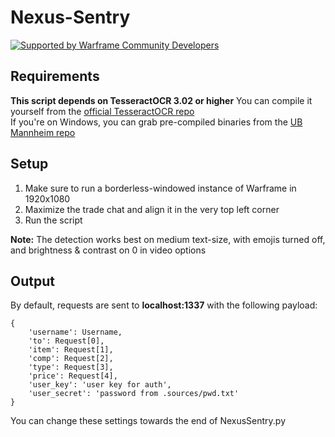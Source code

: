 # Nexus-Sentry

[![Supported by Warframe Community Developers](https://github.com/Warframe-Community-Developers/banner/blob/master/banner.png)](https://github.com/Warframe-Community-Developers)

## Requirements
**This script depends on TesseractOCR 3.02 or higher**
You can compile it yourself from the [official TesseractOCR repo](https://github.com/tesseract-ocr/tesseract)<br />
If you're on Windows, you can grab pre-compiled binaries from the [UB Mannheim repo](https://github.com/UB-Mannheim/tesseract/wiki)


## Setup
1. Make sure to run a borderless-windowed instance of Warframe in 1920x1080
2. Maximize the trade chat and align it in the very top left corner
3. Run the script

**Note:** The detection works best on medium text-size, with emojis turned off, and brightness & contrast on 0 in video options


## Output
By default, requests are sent to **localhost:1337** with the following payload:

```
{
    'username': Username,
    'to': Request[0],
    'item': Request[1],
    'comp': Request[2],
    'type': Request[3],
    'price': Request[4],
    'user_key': 'user key for auth',
    'user_secret': 'password from .sources/pwd.txt'
}
```

You can change these settings towards the end of NexusSentry.py